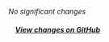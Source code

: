 *No significant changes*

##### &nbsp;&nbsp;&nbsp;&nbsp;[View changes on GitHub](https://github.com/santiagogubadev/iuseful-react-hooks/compare/v0.2.1...v0.2.2)